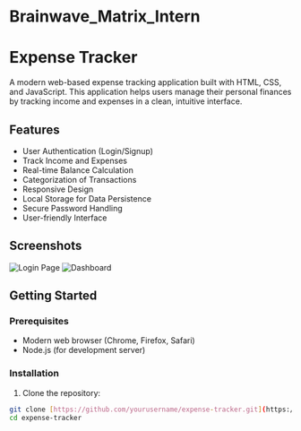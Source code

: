 # Brainwave_Matrix_Intern
# Expense Tracker

A modern web-based expense tracking application built with HTML, CSS, and JavaScript. This application helps users manage their personal finances by tracking income and expenses in a clean, intuitive interface.

## Features

- User Authentication (Login/Signup)
- Track Income and Expenses
- Real-time Balance Calculation
- Categorization of Transactions
- Responsive Design
- Local Storage for Data Persistence
- Secure Password Handling
- User-friendly Interface


## Screenshots

![Login Page](screenshots/login.png)
![Dashboard](screenshots/dashboard.png)

## Getting Started

### Prerequisites

- Modern web browser (Chrome, Firefox, Safari)
- Node.js (for development server)

### Installation

1. Clone the repository:
```bash
git clone [https://github.com/yourusername/expense-tracker.git](https://github.com/yourusername/expense-tracker.git)
cd expense-tracker
